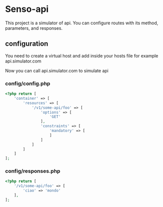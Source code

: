 # Senso-api

This project is a simulator of api.
You can configure routes with its method, parameters, and responses.

## configuration

You need to create a virtual host and add inside your hosts file for example api.simulator.com

Now you can call api.simulator.com to simulate api  

### config/config.php

```php
<?php return [
    'container' => [
        'resources' => [
            '/v1/some-api/foo' => [
                'options' => [
                    'GET'
                ],
                'constraints' => [
                    'mandatory' => [
                    ]
                ]
            ]
        ]
    ]
];
```

### config/responses.php

```php
<?php return [
    '/v1/some-api/foo' => [
        'ciao' => 'mondo'
    ],
];
```
